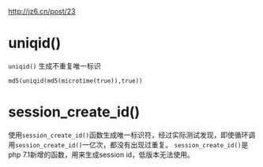 http://jz6.cn/post/23

# uniqid()
`uniqid()` 生成不重复唯一标识
```
md5(uniqid(md5(microtime(true)),true))
```
# session_create_id()
使用`session_create_id()`函数生成唯一标识符，经过实际测试发现，即使循环调用`session_create_id()`一亿次，都没有出现过重复。
`session_create_id()`是php 7.1新增的函数，用来生成session id，低版本无法使用。